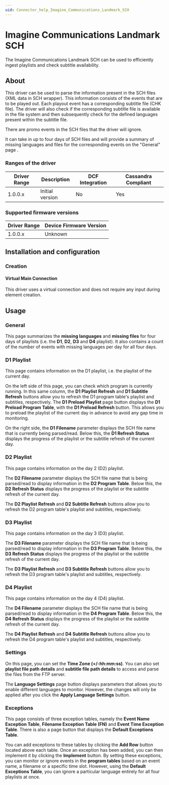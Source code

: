```yaml
---
uid: Connector_help_Imagine_Communications_Landmark_SCH
---
```


# Imagine Communications Landmark SCH

The Imagine Communications Landmark SCH can be used to efficiently ingest playlists and check subtitle availability.

## About

This driver can be used to parse the information present in the SCH files (XML data in SCH wrapper). This information consists of the events that are to be played out. Each playout event has a corresponding subtitle file (CHK file). The driver will also check if the corresponding subtitle file is available in the file system and then subsequently check for the defined languages present within the subtitle file.

There are promo events in the SCH files that the driver will ignore.

It can take in up to four days of SCH files and will provide a summary of missing languages and files for the corresponding events on the "General" page .

### Ranges of the driver

| **Driver Range** | **Description** | **DCF Integration** | **Cassandra Compliant** |
|------------------|-----------------|---------------------|-------------------------|
| 1.0.0.x          | Initial version | No                  | Yes                     |

### Supported firmware versions

| **Driver Range** | **Device Firmware Version** |
|------------------|-----------------------------|
| 1.0.0.x          | Unknown                     |

## Installation and configuration

### Creation

#### Virtual Main Connection

This driver uses a virtual connection and does not require any input during element creation.

## Usage

### General

This page summarizes the **missing languages** and **missing files** for four days of playlists (i.e. the **D1**, **D2**, **D3** and **D4** playlist). It also contains a count of the number of events with missing languages per day for all four days.

### D1 Playlist

This page contains information on the D1 playlist, i.e. the playlist of the current day.

On the left side of this page, you can check which program is currently running. In this same column, the **D1 Playlist Refresh** and **D1 Subtitle Refresh** buttons allow you to refresh the D1 program table's playlist and subtitles, respectively. The **D1 Preload Playlist** page button displays the **D1 Preload Program Table**, with the **D1 Preload Refresh** button. This allows you to preload the playlist of the current day in advance to avoid any gap time in monitoring.

On the right side, the **D1 Filename** parameter displays the SCH file name that is currently being parsed/read. Below this, the **D1 Refresh Status** displays the progress of the playlist or the subtitle refresh of the current day.

### D2 Playlist

This page contains information on the day 2 (D2) playlist.

The **D2 Filename** parameter displays the SCH file name that is being parsed/read to display information in the **D2 Program Table**. Below this, the **D2 Refresh Status** displays the progress of the playlist or the subtitle refresh of the current day.

The **D2 Playlist Refresh** and **D2 Subtitle Refresh** buttons allow you to refresh the D2 program table's playlist and subtitles, respectively.

### D3 Playlist

This page contains information on the day 3 (D3) playlist.

The **D3 Filename** parameter displays the SCH file name that is being parsed/read to display information in the **D3 Program Table**. Below this, the **D3 Refresh Status** displays the progress of the playlist or the subtitle refresh of the current day.

The **D3 Playlist Refresh** and **D3 Subtitle Refresh** buttons allow you to refresh the D3 program table's playlist and subtitles, respectively.

### D4 Playlist

This page contains information on the day 4 (D4) playlist.

The **D4 Filename** parameter displays the SCH file name that is being parsed/read to display information in the **D4 Program Table**. Below this, the **D4 Refresh Status** displays the progress of the playlist or the subtitle refresh of the current day.

The **D4 Playlist Refresh** and **D4 Subtitle Refresh** buttons allow you to refresh the D4 program table's playlist and subtitles, respectively.

### Settings

On this page, you can set the **Time Zone (+/-hh:mm:ss)**. You can also set **playlist file path details** and **subtitle file path details** to access and parse the files from the FTP server.

The **Language Settings** page button displays parameters that allows you to enable different languages to monitor. However, the changes will only be applied after you click the **Apply Language Settings** button.

### Exceptions

This page consists of three exception tables, namely the **Event Name Exception Table**, **Filename Exception Table (FN)** and **Event Time Exception Table**. There is also a page button that displays the **Default Exceptions Table**.

You can add exceptions to these tables by clicking the **Add Row** button located above each table. Once an exception has been added, you can then implement it by clicking the **Implement** button. By setting these exceptions, you can monitor or ignore events in the **program tables** based on an event name, a filename or a specific time slot. However, using the **Default Exceptions Table**, you can ignore a particular language entirely for all four playlists at once.
